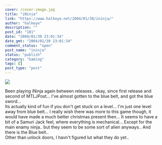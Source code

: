 ```yaml
---
cover: /cover-image.jpg
title: "iNinja"
link: "https://www.halkeye.net/2004/01/30/ininja/"
author: "halkeye"
description: ""
post_id: "101"
date: "2004/01/30 23:01:34"
date_gmt: "2004/01/30 23:01:34"
comment_status: "open"
post_name: "ininja"
status: "publish"
category: "Gaming"
tags: []
post_type: "post"
---
```


![](http://www.halkeye.net/files/images/Composite_Jan_30_005.thumb.png)

Been playing iNinja again between releases.. okay, since first release and second of MTLJPost... I've almost gotten to the blue belt, and got the blue sword...  
Its actually kind of fun if you don't get stuck on a level... I'm just one level away from blue belt... I really wish there was more to this game though, it would have made a much better christmas present then... It seems to have a bit of a Samuri Jack feel, where everything is mechanical... Except for the main enamy ninja.. but they seem to be some sort of alien anyways.. And there is the Blue belt..  
Other than unlock doors, I havn't figured lut what they do yet..